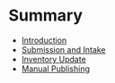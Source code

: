 # Summary

* [Introduction](README.md)
* [Submission and Intake](1_submission.md)
* [Inventory Update](2_inventory.md)
* [Manual Publishing](3_manual_publishing.md)

